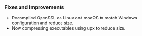 ### Fixes and Improvements

* Recompiled OpenSSL on Linux and macOS to match Windows configuration and reduce size.
* Now compressing executables using upx to reduce size.
